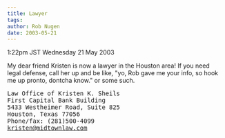 ```yaml
---
title: Lawyer
tags: 
author: Rob Nugen
date: 2003-05-21
---
```


<p class=date>1:22pm JST Wednesday 21 May 2003</p>

<p>My dear friend Kristen is now a lawyer in the Houston area!  If you
need legal defense, call her up and be like, "yo, Rob gave me your
info, so hook me up pronto, dontcha know." or some such.</p>

<pre>
Law Office of Kristen K. Sheils
First Capital Bank Building
5433 Westheimer Road, Suite 825
Houston, Texas 77056
Phone/fax: (281)500-4099
<a href="mailto:kristen@midtownlaw.com">kristen@midtownlaw.com</a>
</pre>
